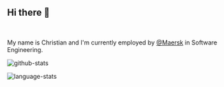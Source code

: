 ## Hi there 👋

</br>

<p>My name is <span>Christian</span> and I'm currently employed by <a href="https://www.maersk.com" target="_blank" rel="noreferrer">@Maersk</a> in Software Engineering.</p>

![github-stats](https://github-readme-stats.vercel.app/api?username=lindeneg&hide=contribs,issues&theme=dark&include_all_commits=true)

![language-stats](https://github-readme-stats.vercel.app/api/top-langs/?username=lindeneg&theme=dark)
